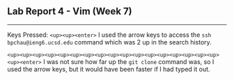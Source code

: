 ## Lab Report 4 - Vim (Week 7)
---

Keys Pressed:
`<up><up><enter>`
I used the arrow keys to access the `ssh bpchau@ieng6.ucsd.edu` command which was 2 up in the search history.

`<up><up><up><up><up><up><up><up><up><up><up><up><up><up><up><up><up><up><enter>` I was not sure how far up the `git clone` command was, so I used the arrow keys, but it would have been faster if I had typed it out.
